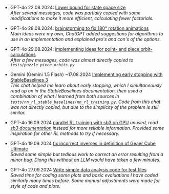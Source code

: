 
- GPT-4o 22.08.2024: [Lower bound for state space size](https://chatgpt.com/share/83eb993e-0ae3-4e24-903d-7d22eefa6992)  
  _After several messages, code was partially copied with some modifications to make it more efficient, calculating fewer factorials._

- GPT-4o 28.08.2024: [brainstorming to fix 180° rotation animations](https://chatgpt.com/share/40f1633a-fae4-4881-99e1-7b8641166ba0)  
  _Main ideas were my own, ChatGPT added suggestions for algorithms to use in an implementation and explained pro's and con's of the options._

- GPT-4o 29.08.2024: [implementing ideas for point- and piece orbit-calculations](https://chatgpt.com/share/42fdec47-8ce7-4808-b5b7-41c46560a406)  
  _After a few messages, code was almost directly copied to `tests/puzzle_piece_orbits.py`_

- Gemini (Gemini 1.5 Flash) ~17.08.2024 [Implementing early stopping with StableBaselines 3](https://g.co/gemini/share/031b42019a6e)  
  _This chat helped me learn about early stopping, which I simultaneously read up on in the StableBaselines documentation, then used a combination of what I learned from both sources in `tests/nn_rl_stable_baselines/nn_rl_training.py`. Code from this chat was not directly copied, but due to the simplicity of the problem is still similar._

- GPT-4o 16.09.2024 [parallel RL training with sb3 on GPU](https://chatgpt.com/share/66e93a8c-4228-8007-bb84-da1a41ac4412)
  _unused, read [sb3 documentation](https://stable-baselines3.readthedocs.io/en/master/guide/vec_envs.html) instead for more reliable information. Provided some inspiration for other RL methods to try if necessary._

- GPT-4o 19.09.2024 [fix incorrect inverses in definition of Geaer Cube Ultimate](https://chatgpt.com/share/66ec2d4e-31c0-8007-b686-8d2637191c0e)  
  _Saved some simple but tedious work to correct an error resulting from a minor bug. Diong this without an LLM would have taken a few minutes._

- GPT-4o 27.09.2024 [Write simple data analysis code for test files](https://chatgpt.com/share/66f727ba-c71c-8007-8f86-aa279a19b6db)  
  _Saved time for coding some plots and basic evaluations I have coded similarly many times before. Some manual adjustments were made for style of code and plots._